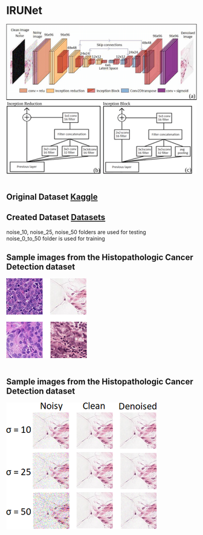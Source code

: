 # IRUNet

![IRUNet architecture](https://github.com/Fabio-Gil-Z/IRUNet/blob/main/README_FILES/IRUNet_network_architecture.png)<br /> <br />
## Original Dataset [Kaggle](https://www.kaggle.com/c/histopathologic-cancer-detection/data)

## Created Dataset [Datasets](https://drive.google.com/drive/folders/1PdTrAV-PUpFhdvhFtfOggpLbOpDEouLc?usp=sharing) <br />
noise_10, noise_25, noise_50 folders are used for testing <br />
noise_0_to_50 folder is used for training <br />
## Sample images from the Histopathologic Cancer Detection dataset
![Kaggle dataset Sample Images](https://github.com/Fabio-Gil-Z/IRUNet/blob/main/README_FILES/sample_images.png)<br /> <br />

## Sample images from the Histopathologic Cancer Detection dataset
![Denoising results](https://github.com/Fabio-Gil-Z/IRUNet/blob/main/README_FILES/denoised.png)<br /> <br />

